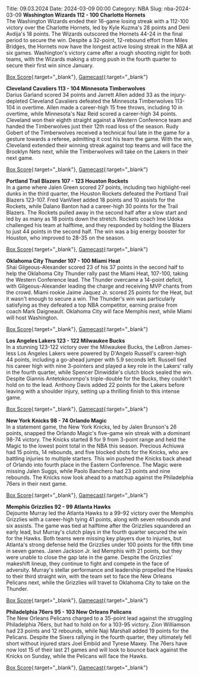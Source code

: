 Title: 09.03.2024
Date: 2024-03-09 00:00
Category: NBA 
Slug: nba-2024-03-09 
**Washington Wizards 112 - 100 Charlotte Hornets**  
The Washington Wizards ended their 16-game losing streak with a 112-100 victory over the Charlotte Hornets, led by Kyle Kuzma's 28 points and Deni Avdija's 18 points. The Wizards outscored the Hornets 44-24 in the final period to secure the win. Despite a 32-point, 12-rebound effort from Miles Bridges, the Hornets now have the longest active losing streak in the NBA at six games. Washington's victory came after a rough shooting night for both teams, with the Wizards making a strong push in the fourth quarter to secure their first win since January. 

[Box Score](https://www.nba.com/game/cha-vs-was-0022300910/box-score){:target="_blank"}, [Gamecast](https://www.nba.com/game/cha-vs-was-0022300910){:target="_blank"}<br>

**Cleveland Cavaliers 113 - 104 Minnesota Timberwolves**  
Darius Garland scored 34 points and Jarrett Allen added 33 as the injury-depleted Cleveland Cavaliers defeated the Minnesota Timberwolves 113-104 in overtime. Allen made a career-high 15 free throws, including 10 in overtime, while Minnesota's Naz Reid scored a career-high 34 points. Cleveland won their eighth straight against a Western Conference team and handed the Timberwolves just their 12th road loss of the season. Rudy Gobert of the Timberwolves received a technical foul late in the game for a gesture towards a referee, admitting it cost his team the game. With the win, Cleveland extended their winning streak against top teams and will face the Brooklyn Nets next, while the Timberwolves will take on the Lakers in their next game. 

[Box Score](https://www.nba.com/game/min-vs-cle-0022300911/box-score){:target="_blank"}, [Gamecast](https://www.nba.com/game/min-vs-cle-0022300911){:target="_blank"}<br>

**Portland Trail Blazers 107 - 123 Houston Rockets**  
In a game where Jalen Green scored 27 points, including two highlight-reel dunks in the third quarter, the Houston Rockets defeated the Portland Trail Blazers 123-107. Fred VanVleet added 18 points and 10 assists for the Rockets, while Dalano Banton had a career-high 30 points for the Trail Blazers. The Rockets pulled away in the second half after a slow start and led by as many as 18 points down the stretch. Rockets coach Ime Udoka challenged his team at halftime, and they responded by holding the Blazers to just 44 points in the second half. The win was a big energy booster for Houston, who improved to 28-35 on the season. 

[Box Score](https://www.nba.com/game/hou-vs-por-0022300916/box-score){:target="_blank"}, [Gamecast](https://www.nba.com/game/hou-vs-por-0022300916){:target="_blank"}<br>

**Oklahoma City Thunder 107 - 100 Miami Heat**  
Shai Gilgeous-Alexander scored 23 of his 37 points in the second half to help the Oklahoma City Thunder rally past the Miami Heat, 107-100, taking the Western Conference lead. The Thunder overcame a 14-point deficit, with Gilgeous-Alexander leading the charge and receiving MVP chants from the crowd. Miami rookie Jaime Jaquez Jr. scored 25 points for the Heat, but it wasn't enough to secure a win. The Thunder's win was particularly satisfying as they defeated a top NBA competitor, earning praise from coach Mark Daigneault. Oklahoma City will face Memphis next, while Miami will host Washington. 

[Box Score](https://www.nba.com/game/mia-vs-okc-0022300914/box-score){:target="_blank"}, [Gamecast](https://www.nba.com/game/mia-vs-okc-0022300914){:target="_blank"}<br>

**Los Angeles Lakers 123 - 122 Milwaukee Bucks**  
In a stunning 123-122 victory over the Milwaukee Bucks, the LeBron James-less Los Angeles Lakers were powered by D'Angelo Russell's career-high 44 points, including a go-ahead jumper with 5.9 seconds left. Russell tied his career high with nine 3-pointers and played a key role in the Lakers' rally in the fourth quarter, while Spencer Dinwiddie's clutch block sealed the win. Despite Giannis Antetokounmpo's triple-double for the Bucks, they couldn't hold on to the lead. Anthony Davis added 22 points for the Lakers before leaving with a shoulder injury, setting up a thrilling finish to this intense game. 

[Box Score](https://www.nba.com/game/mil-vs-lal-0022300915/box-score){:target="_blank"}, [Gamecast](https://www.nba.com/game/mil-vs-lal-0022300915){:target="_blank"}<br>

**New York Knicks 98 - 74 Orlando Magic**  
In a statement game, the New York Knicks, led by Jalen Brunson's 26 points, snapped the Orlando Magic's five-game win streak with a dominant 98-74 victory. The Knicks started 8 for 9 from 3-point range and held the Magic to the lowest point total in the NBA this season. Precious Achiuwa had 15 points, 14 rebounds, and five blocked shots for the Knicks, who are battling injuries to multiple starters. This win pushed the Knicks back ahead of Orlando into fourth place in the Eastern Conference. The Magic were missing Jalen Suggs, while Paolo Banchero had 23 points and nine rebounds. The Knicks now look ahead to a matchup against the Philadelphia 76ers in their next game. 

[Box Score](https://www.nba.com/game/orl-vs-nyk-0022300912/box-score){:target="_blank"}, [Gamecast](https://www.nba.com/game/orl-vs-nyk-0022300912){:target="_blank"}<br>

**Memphis Grizzlies 92 - 99 Atlanta Hawks**  
Dejounte Murray led the Atlanta Hawks to a 99-92 victory over the Memphis Grizzlies with a career-high tying 41 points, along with seven rebounds and six assists. The game was tied at halftime after the Grizzlies squandered an early lead, but Murray's clutch plays in the fourth quarter secured the win for the Hawks. Both teams were missing key players due to injuries, but Atlanta's strong defense held the Grizzlies under 100 points for the fifth time in seven games. Jaren Jackson Jr. led Memphis with 21 points, but they were unable to close the gap late in the game. Despite the Grizzlies' makeshift lineup, they continue to fight and compete in the face of adversity. Murray's stellar performance and leadership propelled the Hawks to their third straight win, with the team set to face the New Orleans Pelicans next, while the Grizzlies will travel to Oklahoma City to take on the Thunder. 

[Box Score](https://www.nba.com/game/atl-vs-mem-0022300913/box-score){:target="_blank"}, [Gamecast](https://www.nba.com/game/atl-vs-mem-0022300913){:target="_blank"}<br>

**Philadelphia 76ers 95 - 103 New Orleans Pelicans**  
The New Orleans Pelicans charged to a 35-point lead against the struggling Philadelphia 76ers, but had to hold on for a 103-95 victory. Zion Williamson had 23 points and 12 rebounds, while Naji Marshall added 19 points for the Pelicans. Despite the Sixers rallying in the fourth quarter, they ultimately fell short without injured stars Joel Embiid and Tyrese Maxey. The 76ers have now lost 15 of their last 21 games and will look to bounce back against the Knicks on Sunday, while the Pelicans will face the Hawks. 

[Box Score](https://www.nba.com/game/nop-vs-phi-0022300909/box-score){:target="_blank"}, [Gamecast](https://www.nba.com/game/nop-vs-phi-0022300909){:target="_blank"}<br>

